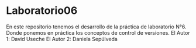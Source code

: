 # Laboratorio06
En este repositorio tenemos el desarrollo de la práctica de laboratorio N°6. Donde ponemos en práctica los conceptos de control de versiones.
El Autor 1: David Useche
El Autor 2: Daniela Sepúlveda
